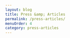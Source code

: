 ```yaml
---
layout: blog
title: Press &amp; Articles
permalink: /press-articles/
menuOrder: 4
category: press-articles
---
```

